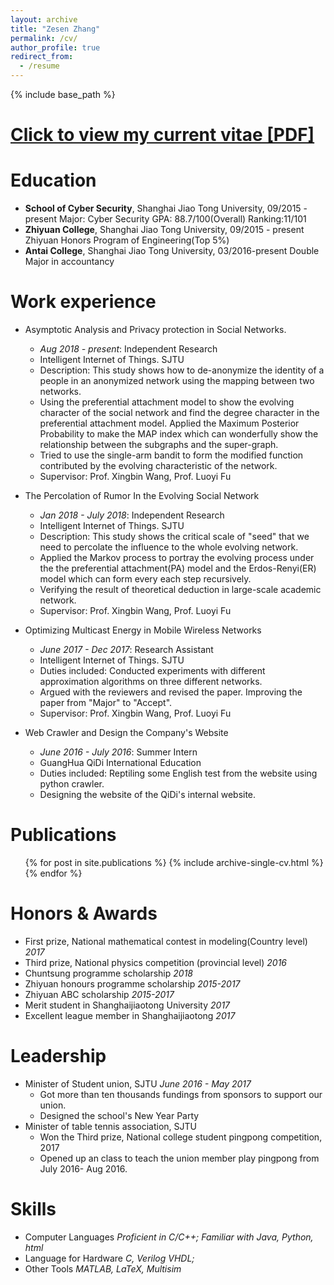 ```yaml
---
layout: archive
title: "Zesen Zhang"
permalink: /cv/
author_profile: true
redirect_from:
  - /resume
---
```


{% include base_path %}

[Click to view my current vitae [PDF]](/files/ZesenZhang_EN.pdf)
======

Education
======
* **School of Cyber Security**, Shanghai Jiao Tong University, 09/2015 - present
Major: Cyber Security
GPA: 88.7/100(Overall)
Ranking:11/101
* **Zhiyuan College**, Shanghai Jiao Tong University, 09/2015 - present
Zhiyuan Honors Program of Engineering(Top 5%)
* **Antai College**, Shanghai Jiao Tong University, 03/2016-present
Double Major in accountancy

Work experience
======
* Asymptotic Analysis and Privacy protection in Social Networks.
  * <i>Aug 2018 - present</i>: Independent Research
  * Intelligent Internet of Things. SJTU
  * Description: This study shows how to de-anonymize the identity of a people in an anonymized network using the mapping between two networks.
  * Using the preferential attachment model to show the evolving character of the social network and find the degree character in the preferential attachment model. Applied the Maximum Posterior Probability to make the MAP index which can wonderfully show the relationship between the subgraphs and the super-graph. 
  * Tried to use the single-arm bandit to form the modified function contributed by the evolving characteristic of the network.
  * Supervisor: Prof. Xingbin Wang, Prof. Luoyi Fu

* The Percolation of Rumor In the Evolving Social Network
  * <i>Jan 2018 - July 2018</i>: Independent Research
  * Intelligent Internet of Things. SJTU
  * Description: This study shows the critical scale of "seed" that we need to percolate the influence to the whole evolving network.
  * Applied the Markov process to portray the evolving process under the the preferential attachment(PA) model and the Erdos-Renyi(ER) model which can form every each step recursively.
  * Verifying the result of theoretical deduction in large-scale academic network.
  * Supervisor: Prof. Xingbin Wang, Prof. Luoyi Fu

* Optimizing Multicast Energy in Mobile Wireless Networks 
  * <i>June 2017 - Dec 2017</i>: Research Assistant
  * Intelligent Internet of Things. SJTU
  * Duties included: Conducted experiments with different approximation algorithms on three different networks.
  * Argued with the reviewers and revised the paper. Improving the paper from "Major" to "Accept".
  * Supervisor: Prof. Xingbin Wang, Prof. Luoyi Fu
  
* Web Crawler and Design the Company's Website
  * <i>June 2016 - July 2016</i>: Summer Intern
  * GuangHua QiDi International Education
  * Duties included: Reptiling some English test from the website using python crawler.
  * Designing the website of the QiDi's internal website.

Publications
======
  <ul>{% for post in site.publications %}
    {% include archive-single-cv.html %}
  {% endfor %}</ul>

Honors & Awards
======
* First prize, National mathematical contest in modeling(Country level)  <i>2017</i>
* Third prize, National physics competition (provincial level)  <i>2016</i>
* Chuntsung programme scholarship  <i>2018</i>
* Zhiyuan honours programme scholarship  <i>2015-2017</i>
* Zhiyuan ABC scholarship  <i>2015-2017</i>
* Merit student in Shanghaijiaotong University  <i>2017</i>
* Excellent league member in Shanghaijiaotong  <i>2017</i>


Leadership
======
* Minister of Student union, SJTU  <i>June 2016 - May 2017</i>
  * Got more than ten thousands fundings from sponsors to support our union.
  * Designed the school's New Year Party
* Minister of table tennis association, SJTU
  * Won the Third prize, National college student pingpong competition, 2017
  * Opened up an class to teach the union member play pingpong from July 2016- Aug 2016.

Skills
======
* Computer Languages  <i>Proficient in C/C++; Familiar with Java, Python, html</i>
* Language for Hardware  <i>C, Verilog VHDL;</i>
* Other Tools  <i>MATLAB, LaTeX, Multisim</i>
  
<!-- Talks
======
  <ul>{% for post in site.talks %}
    {% include archive-single-talk-cv.html %}
  {% endfor %}</ul> -->
  


